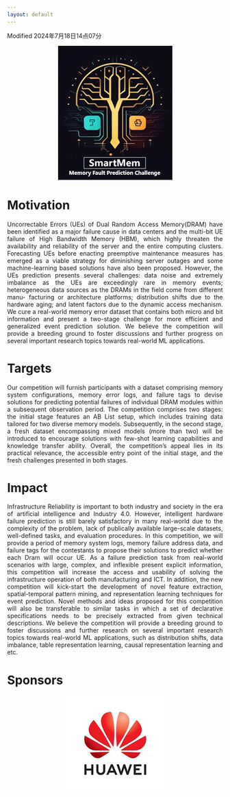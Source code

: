 ```yaml
---
layout: default 
---
```


Modified 2024年7月18日14点07分

<span style="display:block;text-align:center">![Alt text](assets/logosmartmem3.png "Title")</span>

# Motivation

<p style='text-align: justify;'>
Uncorrectable Errors (UEs) of Dual Random Access Memory(DRAM) have been
identified as a major failure cause in data centers and the multi-bit UE failure
of High Bandwidth Memory (HBM), which highly threaten the availability and
reliability of the server and the entire computing clusters. Forecasting UEs before
enacting preemptive maintenance measures has emerged as a viable strategy for
diminishing server outages and some machine-learning based solutions have also
been proposed. However, the UEs prediction presents several challenges: data
noise and extremely imbalance as the UEs are exceedingly rare in memory events;
heterogeneous data sources as the DRAMs in the field come from different manu-
facturing or architecture platforms; distribution shifts due to the hardware aging;
and latent factors due to the dynamic access mechanism. We cure a real-world
memory error dataset that contains both micro and bit information and present a
two-stage challenge for more efficient and generalized event prediction solution.
We believe the competition will provide a breeding ground to foster discussions
and further progress on several important research topics towards real-world ML
applications.</p>

# Targets

<p style='text-align: justify;'>
Our competition will furnish participants with a dataset comprising memory system
configurations, memory error logs, and failure tags to devise solutions for predicting potential failures
of individual DRAM modules within a subsequent observation period. The competition comprises
two stages: the initial stage features an AB List setup, which includes training data tailored for two
diverse memory models. Subsequently, in the second stage, a fresh dataset encompassing mixed
models (more than two) will be introduced to encourage solutions with few-shot learning capabilities
and knowledge transfer ability. Overall, the competition’s appeal lies in its practical relevance, the
accessible entry point of the initial stage, and the fresh challenges presented in both stages. </p>

# Impact

<p style='text-align: justify;'>
Infrastructure Reliability is important to both industry and society in the era of artificial intelligence
and Industry 4.0. However, intelligent hardware failure prediction is still barely satisfactory in many
real-world due to the complexity of the problem, lack of publically available large-scale datasets,
well-defined tasks, and evaluation procedures. In this competition, we will provide a period of
memory system logs, memory failure address data, and failure tags for the contestants to propose their
solutions to predict whether each Dram will occur UE. As a failure prediction task from real-world
scenarios with large, complex, and inflexible present explicit information, this competition will
increase the access and usability of solving the infrastructure operation of both manufacturing and
ICT. In addition, the new competition will kick-start the development of novel feature extraction,
spatial-temporal pattern mining, and representation learning techniques for event prediction. Novel
methods and ideas proposed for this competition will also be transferable to similar tasks in which a
set of declarative specifications needs to be precisely extracted from given technical descriptions. We
believe the competition will provide a breeding ground to foster discussions and further research on
several important research topics towards real-world ML applications, such as distribution shifts, data
imbalance, table representation learning, causal representation learning and etc. </p>

# Sponsors

<span style="display:block;text-align:center">![Alt text](assets/huawai.jpeg "Title")</span>

